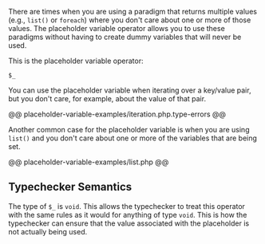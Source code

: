 There are times when you are using a paradigm that returns multiple values (e.g., `list()` or `foreach`) where you don't care about one or more of those values. The placeholder variable operator allows you to use these paradigms without having to create dummy variables that will never be used.

This is the placeholder variable operator:

```
$_
```

You can use the placeholder variable when iterating over a key/value pair, but you don't care, for example, about the value of that pair.

@@ placeholder-variable-examples/iteration.php.type-errors @@

Another common case for the placeholder variable is when you are using `list()` and you don't care about one or more of the variables that are being set.

@@ placeholder-variable-examples/list.php @@

## Typechecker Semantics

The type of `$_` is `void`. This allows the typechecker to treat this operator with the same rules as it would for anything of type `void`. This is how the typechecker can ensure that the value associated with the placeholder is not actually being used.
